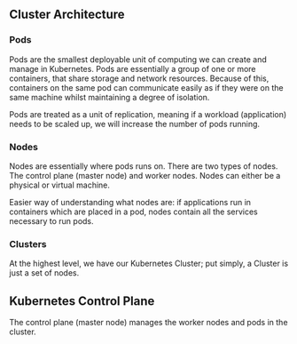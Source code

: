 ## Cluster Architecture
### Pods
Pods are the smallest deployable unit of computing we can create and manage in Kubernetes. Pods are essentially a group of one or more containers, that share storage and network resources. Because of this, containers on the same pod can communicate easily as if they were on the same machine whilst maintaining a degree of isolation.

Pods are treated as a unit of replication, meaning if a workload (application) needs to be scaled up, we will increase the number of pods running.
### Nodes
Nodes are essentially where pods runs on. There are two types of nodes. The control plane (master node) and worker nodes. Nodes can either be a physical or virtual machine.

Easier way of understanding what nodes are: if applications run in containers which are placed in a pod, nodes contain all the services necessary to run pods.
### Clusters
At the highest level, we have our Kubernetes Cluster; put simply, a Cluster is just a set of nodes.
## Kubernetes Control Plane
The control plane (master node) manages the worker nodes and pods in the cluster.